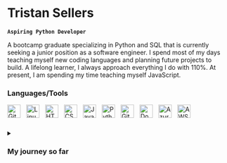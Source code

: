 # Tristan Sellers

**`Aspiring Python Developer`**

A bootcamp graduate specializing in Python and SQL that is currently seeking a junior position as a software engineer. I spend most of my days teaching myself new coding languages and planning future projects to build. A lifelong learner, I always approach everything I do with 110%. At present, I am spending my time teaching myself JavaScript.

### Languages/Tools

<img align="left" alt="Git" width="30px" style="padding-right:10px;" src="https://cdn.jsdelivr.net/gh/devicons/devicon/icons/git/git-original.svg" />
<img align="left" alt="Linux" width="30px" style="padding-right:10px;" src="https://cdn.jsdelivr.net/gh/devicons/devicon/icons/linux/linux-original.svg" />
<img align="left" alt="HTML" width="30px" style="padding-right:10px;" src="https://cdn.jsdelivr.net/gh/devicons/devicon/icons/html5/html5-plain.svg" />
<img align="left" alt="CSS" width="30px" style="padding-right:10px;" src="https://cdn.jsdelivr.net/gh/devicons/devicon/icons/css3/css3-plain.svg" />
<img align="left" alt="JavaScript" width="30px" style="padding-right:10px;" src="https://cdn.jsdelivr.net/gh/devicons/devicon/icons/javascript/javascript-plain.svg" />
<img align="left" alt="Python" width="30px" style="padding-right:10px;" src="https://cdn.jsdelivr.net/gh/devicons/devicon/icons/python/python-plain.svg" />
<img align="left" alt="GitHub" width="30px" style="padding-right:10px;" src="https://cdn.jsdelivr.net/gh/devicons/devicon/icons/github/github-original.svg" />
<img align="left" alt="Docker" width="30px" style="padding-right:10px;" src="https://cdn.jsdelivr.net/gh/devicons/devicon/icons/docker/docker-original.svg" />
<img align="left" alt="Azure" width="30px" style="padding-right:10px;" src="https://user-images.githubusercontent.com/2660262/42069843-48b884dc-7b97-11e8-9eae-ff18255369fa.png" />
<img align="left" alt="AWS" width="30px" style="padding-right:10px;" src="https://cdn.jsdelivr.net/gh/devicons/devicon/icons/docker/docker-original.svg" />
<br />

#

<details>
 <summary><h3>My journey so far</h3></summary>
  From a young age, I always had a strong interest in computers, especially the software side. I would spend most of my free time on a computer, tinkering with it for as long as my parents would allow. As a high school student, I took every single software class my school offered, but felt I should take my life in the biomedical engineering direction. During my time in school, I realized this was not what I wanted my future to be. After spending time in New York performing home automation installations, I started my position at Lincoln Technical Institute. I spent most of my days working with huge amounts of data that needed to be presented in clear and concise reports, and this is what reignited my passion for coding. I sought ways to automate, simplify, and expedite tasks for myself and my colleges using scripts. After a few months, I took the leap and enrolled in a coding bootcamp, determined to change my life and build meaningful things that help the people around me. Through working overtime, commuting 2 hours each day, and even having to move across the country halfway through my bootcamp, I persevered and graduated a straight A student. Of course, this is still only the beginning, and I intend to learn and grow as much as I can every single day.
